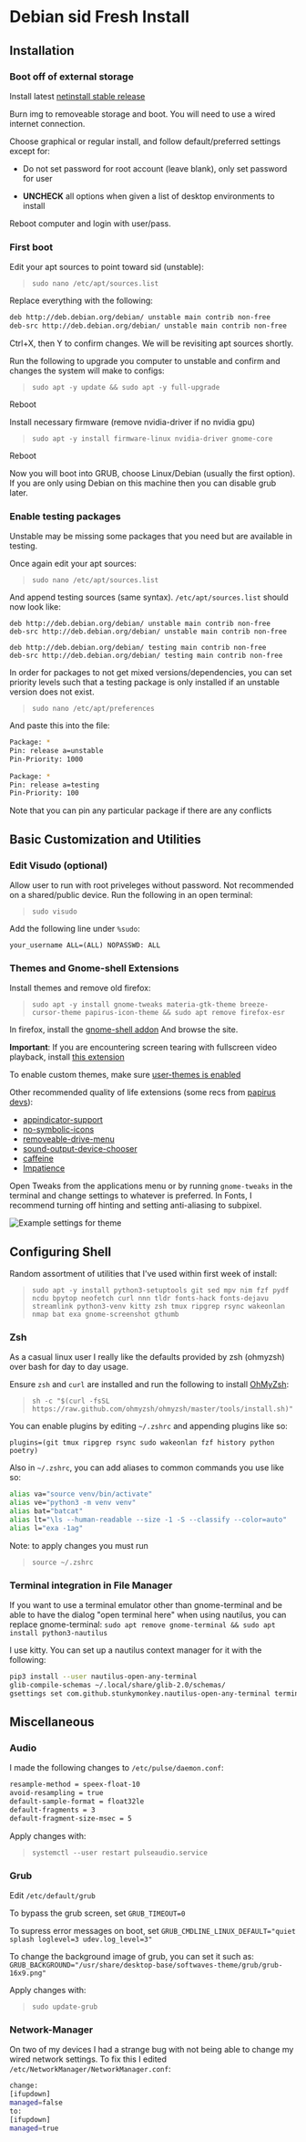 # Debian sid Fresh Install
## Installation
### Boot off of external storage
Install latest [netinstall stable release][1]

Burn img to removeable storage and boot. You will need to use a wired internet connection.

Choose graphical or regular install, and follow default/preferred settings except for:

- Do not set password for root account (leave blank), only set password for user

- **UNCHECK** all options when given a list of desktop environments to install

Reboot computer and login with user/pass.

### First boot
Edit your apt sources to point toward sid (unstable):
> `sudo nano /etc/apt/sources.list`

Replace everything with the following:

```bash
deb http://deb.debian.org/debian/ unstable main contrib non-free
deb-src http://deb.debian.org/debian/ unstable main contrib non-free
```
Ctrl+X, then Y to confirm changes. We will be revisiting apt sources shortly.

Run the following to upgrade you computer to unstable and confirm and changes the system will make to configs:

> `sudo apt -y update && sudo apt -y full-upgrade`

Reboot

Install necessary firmware (remove nvidia-driver if no nvidia gpu)
> `sudo apt -y install firmware-linux nvidia-driver gnome-core`

Reboot

Now you will boot into GRUB, choose Linux/Debian (usually the first option). If you are only using Debian on this machine then you can disable grub later.

### Enable testing packages
Unstable may be missing some packages that you need but are available in testing.

Once again edit your apt sources:

> `sudo nano /etc/apt/sources.list`

And append testing sources (same syntax). `/etc/apt/sources.list` should now look like:

```
deb http://deb.debian.org/debian/ unstable main contrib non-free
deb-src http://deb.debian.org/debian/ unstable main contrib non-free

deb http://deb.debian.org/debian/ testing main contrib non-free
deb-src http://deb.debian.org/debian/ testing main contrib non-free
```

In order for packages to not get mixed versions/dependencies, you can set priority levels such that a testing package is only installed if an unstable version does not exist.
> `sudo nano /etc/apt/preferences`

And paste this into the file:
```bash
Package: *
Pin: release a=unstable
Pin-Priority: 1000
 
Package: *
Pin: release a=testing
Pin-Priority: 100
```

Note that you can pin any particular package if there are any conflicts
## Basic Customization and Utilities
### Edit Visudo (optional)
Allow user to run with root priveleges without password. Not recommended on a shared/public device. Run the following in an open terminal:

> `sudo visudo`

Add the following line under `%sudo`:

`your_username ALL=(ALL) NOPASSWD: ALL`

### Themes and Gnome-shell Extensions
Install themes and remove old firefox:

> `sudo apt -y install gnome-tweaks materia-gtk-theme breeze-cursor-theme papirus-icon-theme && sudo apt remove firefox-esr`

In firefox, install the [gnome-shell addon][2] And browse the site.

**Important**: If you are encountering screen tearing with fullscreen video playback, install [this extension][3]

To enable custom themes, make sure [user-themes is enabled][4]

Other recommended quality of life extensions (some recs from [papirus devs][11]):
- [appindicator-support][5]
- [no-symbolic-icons][6]
- [removeable-drive-menu][7]
- [sound-output-device-chooser][8]
- [caffeine][9]
- [Impatience][10]

Open Tweaks from the applications menu or by running `gnome-tweaks` in the terminal and change settings to whatever is preferred. In Fonts, I recommend turning off hinting and setting anti-aliasing to subpixel. 

![Example settings for theme](images/Appearance.png)

## Configuring Shell
Random assortment of utilities that I've used within first week of install:
> `sudo apt -y install python3-setuptools git sed mpv nim fzf pydf ncdu bpytop neofetch curl nnn tldr fonts-hack fonts-dejavu streamlink python3-venv kitty zsh tmux ripgrep rsync wakeonlan nmap bat exa gnome-screenshot gthumb`
### Zsh
As a casual linux user I really like the defaults provided by zsh (ohmyzsh) over bash for day to day usage. 

Ensure `zsh` and `curl` are installed and run the following to install [OhMyZsh][12]:
> `sh -c "$(curl -fsSL https://raw.github.com/ohmyzsh/ohmyzsh/master/tools/install.sh)"`

You can enable plugins by editing `~/.zshrc` and appending plugins like so:

`plugins=(git tmux ripgrep rsync sudo wakeonlan fzf history python poetry)`

Also in `~/.zshrc`, you can add aliases to common commands you use like so:
```bash
alias va="source venv/bin/activate"
alias ve="python3 -m venv venv"
alias bat="batcat"
alias lt="\ls --human-readable --size -1 -S --classify --color=auto"
alias l="exa -1ag"
```
Note: to apply changes you must run 
> `source ~/.zshrc`
### Terminal integration in File Manager
If you want to use a terminal emulator other than gnome-terminal and be able to have the dialog "open terminal here" when using nautilus, you can replace gnome-terminal:
`sudo apt remove gnome-terminal && sudo apt install python3-nautilus`

I use kitty. You can set up a nautilus context manager for it with the following:
```bash
pip3 install --user nautilus-open-any-terminal
glib-compile-schemas ~/.local/share/glib-2.0/schemas/
gsettings set com.github.stunkymonkey.nautilus-open-any-terminal terminal kitty
```

## Miscellaneous 
### Audio
I made the following changes to `/etc/pulse/daemon.conf`:
```bash
resample-method = speex-float-10
avoid-resampling = true
default-sample-format = float32le
default-fragments = 3
default-fragment-size-msec = 5
```
Apply changes with:

>`systemctl --user restart pulseaudio.service`

### Grub
Edit `/etc/default/grub`

To bypass the grub screen, set `GRUB_TIMEOUT=0`

To supress error messages on boot, set `GRUB_CMDLINE_LINUX_DEFAULT="quiet splash loglevel=3 udev.log_level=3"`

To change the background image of grub, you can set it such as: `GRUB_BACKGROUND="/usr/share/desktop-base/softwaves-theme/grub/grub-16x9.png"`

Apply changes with:
> `sudo update-grub`

### Network-Manager
On two of my devices I had a strange bug with not being able to change my wired network settings. To fix this I edited `/etc/NetworkManager/NetworkManager.conf`:
```bash
change:
[ifupdown]
managed=false
to:
[ifupdown]
managed=true
```

[1]: https://www.debian.org/distrib/netinst "Debian Netinstall"

[2]: https://addons.mozilla.org/en-US/firefox/addon/gnome-shell-integration/ "Gnome-Shell Firefox Integration"

[3]: https://extensions.gnome.org/extension/1873/disable-unredirect-fullscreen-windows/ "Fullscreen tearing fix"

[4]: https://extensions.gnome.org/extension/19/user-themes/ "User Themes"

[5]: https://extensions.gnome.org/extension/615/appindicator-support/ "appindicator-support"

[6]: https://extensions.gnome.org/extension/1304/no-symbolic-icons/ "no-symbolic-icons"

[7]: https://extensions.gnome.org/extension/7/removable-drive-menu/ "removeable-drive-menu"

[8]: https://extensions.gnome.org/extension/906/sound-output-device-chooser/ "sound-output-device-chooser"

[9]: https://extensions.gnome.org/extension/517/caffeine/ "caffeine"

[10]: https://extensions.gnome.org/extension/277/impatience/ "Impatience"

[11]: https://github.com/PapirusDevelopmentTeam/papirus-icon-theme#manual-fixes "Recommended fixes for Gnome users"

[12]: https://ohmyz.sh/ "ohmyzsh"
